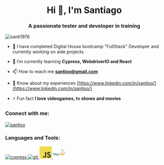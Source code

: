 <h1 align="center">Hi 👋, I'm Santiago</h1>
<h3 align="center">A passionate tester and developer in training</h3>

<p align="left"> <img src="https://komarev.com/ghpvc/?username=santi1976&label=Profile%20views&color=0e75b6&style=flat" alt="santi1976" /> </p>

- 🔭 I have completed Digital House bootcamp "FullStack" Developer and  currently working on side projects.

- 🌱 I’m currently learning **Cypress, WebdriverIO and React**

- 📫 How to reach me **santiso@gmail.com**

- 📄 Know about my experiences [https://www.linkedin.com/in/santiso/](https://www.linkedin.com/in/santiso/)

- ⚡ Fun fact **I love videogames, tv shows and movies**

<h3 align="left">Connect with me:</h3>
<p align="left">
<a href="https://linkedin.com/in/santiso" target="blank"><img align="center" src="https://raw.githubusercontent.com/rahuldkjain/github-profile-readme-generator/master/src/images/icons/Social/linked-in-alt.svg" alt="santiso" height="30" width="40" /></a>
</p>

<h3 align="left">Languages and Tools:</h3>
<p align="left"> <a href="https://www.cypress.io" target="_blank"> <img src="https://raw.githubusercontent.com/simple-icons/simple-icons/6e46ec1fc23b60c8fd0d2f2ff46db82e16dbd75f/icons/cypress.svg" alt="cypress" width="40" height="40"/> </a> <a href="https://git-scm.com/" target="_blank"> <img src="https://www.vectorlogo.zone/logos/git-scm/git-scm-icon.svg" alt="git" width="40" height="40"/> </a> <a href="https://developer.mozilla.org/en-US/docs/Web/JavaScript" target="_blank"> <img src="https://raw.githubusercontent.com/devicons/devicon/master/icons/javascript/javascript-original.svg" alt="javascript" width="40" height="40"/> </a> <a href="https://www.mysql.com/" target="_blank"> <img src="https://raw.githubusercontent.com/devicons/devicon/master/icons/mysql/mysql-original-wordmark.svg" alt="mysql" width="40" height="40"/> </a> </p>
